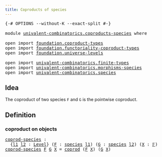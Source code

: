 ```yaml
---
title: Coproducts of species
---
```


<pre class="Agda"><a id="47" class="Symbol">{-#</a> <a id="51" class="Keyword">OPTIONS</a> <a id="59" class="Pragma">--without-K</a> <a id="71" class="Pragma">--exact-split</a> <a id="85" class="Symbol">#-}</a>

<a id="90" class="Keyword">module</a> <a id="97" href="univalent-combinatorics.coproducts-species.html" class="Module">univalent-combinatorics.coproducts-species</a> <a id="140" class="Keyword">where</a>

<a id="147" class="Keyword">open</a> <a id="152" class="Keyword">import</a> <a id="159" href="foundation.coproduct-types.html" class="Module">foundation.coproduct-types</a>
<a id="186" class="Keyword">open</a> <a id="191" class="Keyword">import</a> <a id="198" href="foundation.functoriality-coproduct-types.html" class="Module">foundation.functoriality-coproduct-types</a>
<a id="239" class="Keyword">open</a> <a id="244" class="Keyword">import</a> <a id="251" href="foundation.universe-levels.html" class="Module">foundation.universe-levels</a>

<a id="279" class="Keyword">open</a> <a id="284" class="Keyword">import</a> <a id="291" href="univalent-combinatorics.finite-types.html" class="Module">univalent-combinatorics.finite-types</a>
<a id="328" class="Keyword">open</a> <a id="333" class="Keyword">import</a> <a id="340" href="univalent-combinatorics.morphisms-species.html" class="Module">univalent-combinatorics.morphisms-species</a>
<a id="382" class="Keyword">open</a> <a id="387" class="Keyword">import</a> <a id="394" href="univalent-combinatorics.species.html" class="Module">univalent-combinatorics.species</a>
</pre>
## Idea

The coproduct of two species `F` and `G` is the pointwise coproduct.

## Definition

### coproduct on objects

<pre class="Agda"><a id="coprod-species"></a><a id="559" href="univalent-combinatorics.coproducts-species.html#559" class="Function">coprod-species</a> <a id="574" class="Symbol">:</a>
  <a id="578" class="Symbol">{</a><a id="579" href="univalent-combinatorics.coproducts-species.html#579" class="Bound">l1</a> <a id="582" href="univalent-combinatorics.coproducts-species.html#582" class="Bound">l2</a> <a id="585" class="Symbol">:</a> <a id="587" href="Agda.Primitive.html#597" class="Postulate">Level</a><a id="592" class="Symbol">}</a> <a id="594" class="Symbol">(</a><a id="595" href="univalent-combinatorics.coproducts-species.html#595" class="Bound">F</a> <a id="597" class="Symbol">:</a> <a id="599" href="univalent-combinatorics.species.html#273" class="Function">species</a> <a id="607" href="univalent-combinatorics.coproducts-species.html#579" class="Bound">l1</a><a id="609" class="Symbol">)</a> <a id="611" class="Symbol">(</a><a id="612" href="univalent-combinatorics.coproducts-species.html#612" class="Bound">G</a> <a id="614" class="Symbol">:</a> <a id="616" href="univalent-combinatorics.species.html#273" class="Function">species</a> <a id="624" href="univalent-combinatorics.coproducts-species.html#582" class="Bound">l2</a><a id="626" class="Symbol">)</a> <a id="628" class="Symbol">(</a><a id="629" href="univalent-combinatorics.coproducts-species.html#629" class="Bound">X</a> <a id="631" class="Symbol">:</a> <a id="633" href="univalent-combinatorics.finite-types.html#4455" class="Function">𝔽</a><a id="634" class="Symbol">)</a> <a id="636" class="Symbol">→</a> <a id="638" href="foundation-core.universe-levels.html#222" class="Primitive">UU</a> <a id="641" class="Symbol">(</a><a id="642" href="univalent-combinatorics.coproducts-species.html#579" class="Bound">l1</a> <a id="645" href="Agda.Primitive.html#810" class="Primitive Operator">⊔</a> <a id="647" href="univalent-combinatorics.coproducts-species.html#582" class="Bound">l2</a><a id="649" class="Symbol">)</a>
<a id="651" href="univalent-combinatorics.coproducts-species.html#559" class="Function">coprod-species</a> <a id="666" href="univalent-combinatorics.coproducts-species.html#666" class="Bound">F</a> <a id="668" href="univalent-combinatorics.coproducts-species.html#668" class="Bound">G</a> <a id="670" href="univalent-combinatorics.coproducts-species.html#670" class="Bound">X</a> <a id="672" class="Symbol">=</a> <a id="674" href="foundation.coproduct-types.html#1168" class="Datatype">coprod</a> <a id="681" class="Symbol">(</a><a id="682" href="univalent-combinatorics.coproducts-species.html#666" class="Bound">F</a> <a id="684" href="univalent-combinatorics.coproducts-species.html#670" class="Bound">X</a><a id="685" class="Symbol">)</a> <a id="687" class="Symbol">(</a><a id="688" href="univalent-combinatorics.coproducts-species.html#668" class="Bound">G</a> <a id="690" href="univalent-combinatorics.coproducts-species.html#670" class="Bound">X</a><a id="691" class="Symbol">)</a>
</pre>
   
